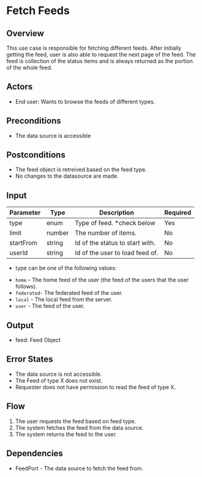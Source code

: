 # Fetch Feeds

## Overview

This use case is responsible for fetching different feeds. After initially getting the feed, user is also able to request the next page of the feed. The feed is collection of the status items and is always returned as the portion of the whole feed.

## Actors

- End user: Wants to browse the feeds of different types.

## Preconditions

- The data source is accessible

## Postconditions

- The feed object is retreived based on the feed type.
- No changes to the datasource are made.

## Input

| Parameter     | Type   | Description                                    | Required |
| --------------| ------ | -----------------------------------------------| -------- |
| type          | enum   | Type of feed. *check below                     | Yes      |
| limit         | number | The number of items.                           | No       |
| startFrom     | string | Id of the status to start with.                | No       |
| userId        | string | Id of the user to load feed of.                | No       |



* type can be one of the following values:
- `home` - The home feed of the user (the feed of the users that the user follows).
- `federated`- The federated feed of the user.
- `local` - The local feed from the server.
- `user` - The feed of the user.


## Output

- feed: Feed Object

## Error States

- The data source is not accessible.
- The Feed of type X does not exist.
- Requester does not have permission to read the feed of type X.

## Flow

1. The user requests the feed based on feed type.
2. The system fetches the feed from the data source.
3. The system returns the feed to the user.

## Dependencies

- FeedPort - The data source to fetch the feed from.




